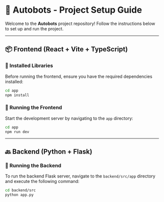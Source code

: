 # 🚀 Autobots - Project Setup Guide

Welcome to the **Autobots** project repository! Follow the instructions below to set up and run the project.

---

## 📦 Frontend (React + Vite + TypeScript)

### 🔧 Installed Libraries
Before running the frontend, ensure you have the required dependencies installed:

```bash
cd app
npm install
```

### 🚀 Running the Frontend
Start the development server by navigating to the `app` directory:

```bash
cd app
npm run dev
```

---

## 🔙 Backend (Python + Flask)

### 🚀 Running the Backend
To run the backend Flask server, navigate to the `backend/src/app` directory and execute the following command:

```bash
cd backend/src
python app.py
```


